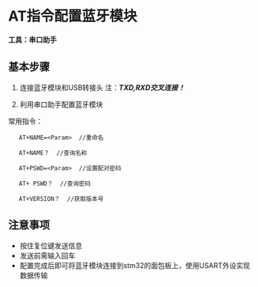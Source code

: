 # AT指令配置蓝牙模块
**工具：串口助手**
## 基本步骤
1. 连接蓝牙模块和USB转接头
      注：***TXD,RXD交叉连接！***

2. 利用串口助手配置蓝牙模块
  
  常用指令：
      
       AT+NAME=<Param>  //重命名

       AT+NAME？  //查询名称

       AT+PSWD=<Param>  //设置配对密码 

       AT+ PSWD？  //查询密码

       AT+VERSION？  //获取版本号
## 注意事项
+ 按住复位键发送信息
+ 发送前需输入回车
+ 配置完成后即可将蓝牙模块连接到stm32的面包板上，使用USART外设实现数据传输
